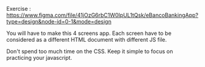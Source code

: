 Exercise :
https://www.figma.com/file/41jOzG6rbC1W0IpUL1tQsk/eBancoBankingApp?type=design&node-id=0-1&mode=design

You will have to make this 4 screens app. Each screen have to be considered as a different HTML document with different JS file.

Don't spend too much time on the CSS. Keep it simple to focus on practicing your javascript.

